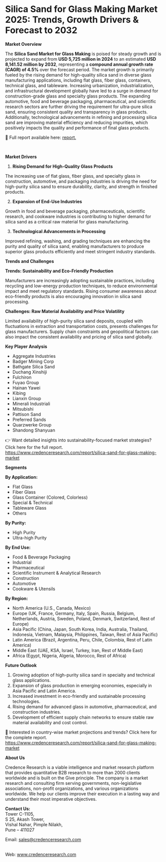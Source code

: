 # Silica Sand for Glass Making Market 2025: Trends, Growth Drivers & Forecast to 2032


<p><strong>Market Overview</strong></p>
<p>The <strong>Silica Sand Market for Glass Making</strong> is poised for steady growth and is projected to expand from <strong>USD 5,725 million in 2024</strong> to an estimated <strong>USD 8,141.52 million by 2032</strong>, representing a <strong>compound annual growth rate (CAGR) of 4.5%</strong> over the forecast period. The market growth is primarily fueled by the rising demand for high-quality silica sand in diverse glass manufacturing applications, including flat glass, fiber glass, containers, technical glass, and tableware. Increasing urbanization, industrialization, and infrastructural development globally have led to a surge in demand for construction-grade glass and specialty glass products. The expanding automotive, food and beverage packaging, pharmaceutical, and scientific research sectors are further driving the requirement for ultra-pure silica sand, ensuring consistent quality and transparency in glass products. Additionally, technological advancements in refining and processing silica sand are improving material efficiency and reducing impurities, which positively impacts the quality and performance of final glass products.</p>
<p>📌 Full report available here: <a href="https://www.credenceresearch.com/report/silica-sand-for-glass-making-market">report.</a></p>
<p>&nbsp;</p>
<p><strong>Market Drivers</strong></p>
<ol>
<li><strong> Rising Demand for High-Quality Glass Products</strong></li>
</ol>
<p>The increasing use of flat glass, fiber glass, and specialty glass in construction, automotive, and packaging industries is driving the need for high-purity silica sand to ensure durability, clarity, and strength in finished products.</p>
<ol start="2">
<li><strong> Expansion of End-Use Industries</strong></li>
</ol>
<p>Growth in food and beverage packaging, pharmaceuticals, scientific research, and cookware industries is contributing to higher demand for silica sand as a critical raw material for glass manufacturing.</p>
<ol start="3">
<li><strong> Technological Advancements in Processing</strong></li>
</ol>
<p>Improved refining, washing, and grading techniques are enhancing the purity and quality of silica sand, enabling manufacturers to produce superior glass products efficiently and meet stringent industry standards.</p>
<p><strong>Trends and Challenges</strong></p>
<p><strong>Trends: Sustainability and Eco-Friendly Production</strong></p>
<p>Manufacturers are increasingly adopting sustainable practices, including recycling and low-energy production techniques, to reduce environmental impact and meet regulatory standards. Rising consumer awareness about eco-friendly products is also encouraging innovation in silica sand processing.</p>
<p><strong>Challenges: Raw Material Availability and Price Volatility</strong></p>
<p>Limited availability of high-purity silica sand deposits, coupled with fluctuations in extraction and transportation costs, presents challenges for glass manufacturers. Supply chain constraints and geopolitical factors can also impact the consistent availability and pricing of silica sand globally.</p>
<p><strong>Key Player Analysis</strong></p>
<ul>
<li>Aggregate Industries</li>
<li>Badger Mining Corp</li>
<li>Bathgate Silica Sand</li>
<li>Duchang Xinshiji</li>
<li>Fulchiron</li>
<li>Fuyao Group</li>
<li>Hainan Yawei</li>
<li>Kibing</li>
<li>Lianxin Group</li>
<li>Minerali Industriali</li>
<li>Mitsubishi</li>
<li>Pattison Sand</li>
<li>Preferred Sands</li>
<li>Quarzwerke Group</li>
<li>Shandong Shanyuan</li>
</ul>
<p>👉 Want detailed insights into sustainability-focused market strategies? Click here for the full report. <a href="https://www.credenceresearch.com/report/silica-sand-for-glass-making-market">https://www.credenceresearch.com/report/silica-sand-for-glass-making-market</a></p>
<p><strong>Segments</strong></p>
<p><strong>By Application:</strong></p>
<ul>
<li>Flat Glass</li>
<li>Fiber Glass</li>
<li>Glass Container (Colored, Colorless)</li>
<li>Special &amp; Technical</li>
<li>Tableware Glass</li>
<li>Others</li>
</ul>
<p><strong>By Purity:</strong></p>
<ul>
<li>High Purity</li>
<li>Ultra-high Purity</li>
</ul>
<p><strong>By End Use:</strong></p>
<ul>
<li>Food &amp; Beverage Packaging</li>
<li>Industrial</li>
<li>Pharmaceutical</li>
<li>Scientific Instrument &amp; Analytical Research</li>
<li>Construction</li>
<li>Automotive</li>
<li>Cookware &amp; Utensils</li>
</ul>
<p><strong>By Region:</strong></p>
<ul>
<li>North America (U.S., Canada, Mexico)</li>
<li>Europe (UK, France, Germany, Italy, Spain, Russia, Belgium, Netherlands, Austria, Sweden, Poland, Denmark, Switzerland, Rest of Europe)</li>
<li>Asia Pacific (China, Japan, South Korea, India, Australia, Thailand, Indonesia, Vietnam, Malaysia, Philippines, Taiwan, Rest of Asia Pacific)</li>
<li>Latin America (Brazil, Argentina, Peru, Chile, Colombia, Rest of Latin America)</li>
<li>Middle East (UAE, KSA, Israel, Turkey, Iran, Rest of Middle East)</li>
<li>Africa (Egypt, Nigeria, Algeria, Morocco, Rest of Africa)</li>
</ul>
<p><strong>Future Outlook</strong></p>
<ol>
<li>Growing adoption of high-purity silica sand in specialty and technical glass applications.</li>
<li>Expansion of glass production in emerging economies, especially in Asia Pacific and Latin America.</li>
<li>Increased investment in eco-friendly and sustainable processing technologies.</li>
<li>Rising demand for advanced glass in automotive, pharmaceutical, and construction industries.</li>
<li>Development of efficient supply chain networks to ensure stable raw material availability and cost control.</li>
</ol>
<p>📌 Interested in country-wise market projections and trends? Click here for the complete report.<br /> <a href="https://www.credenceresearch.com/report/silica-sand-for-glass-making-market">https://www.credenceresearch.com/report/silica-sand-for-glass-making-market</a></p>
<p><strong>About Us</strong></p>
<p>Credence Research is a viable intelligence and market research platform that provides quantitative B2B research to more than 2000 clients worldwide and is built on the Give principle. The company is a market research and consulting firm serving governments, non-legislative associations, non-profit organizations, and various organizations worldwide. We help our clients improve their execution in a lasting way and understand their most imperative objectives.</p>
<p><strong>Contact Us:</strong><br /> Tower C-1105,<br /> S 25, Akash Tower,<br /> Vishal Nahar, Pimple Nilakh,<br /> Pune &ndash; 411027</p>
<p>Email: <a href="mailto:sales@credenceresearch.com">sales@credenceresearch.com</a></p>
<p><br /> Web: <a href="http://www.credenceresearch.com">www.credenceresearch.com</a></p>
